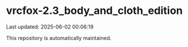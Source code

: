 # vrcfox-2.3_body_and_cloth_edition

Last updated: 2025-06-02 00:06:19

This repository is automatically maintained.
